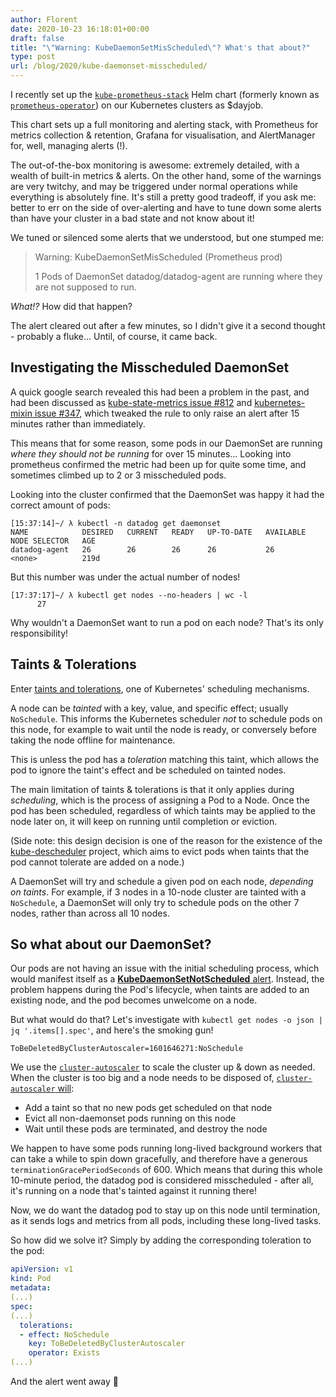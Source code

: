 ```yaml
---
author: Florent
date: 2020-10-23 16:18:01+00:00
draft: false
title: "\"Warning: KubeDaemonSetMisScheduled\"? What's that about?"
type: post
url: /blog/2020/kube-daemonset-misscheduled/
---
```


I recently set up the [`kube-prometheus-stack`](https://github.com/prometheus-community/helm-charts/blob/main/charts/kube-prometheus-stack/) Helm chart (formerly known as [`prometheus-operator`](https://github.com/helm/charts/tree/master/stable/prometheus-operator)) on our Kubernetes clusters as $dayjob.

This chart sets up a full monitoring and alerting stack, with Prometheus for metrics collection & retention, Grafana for visualisation, and AlertManager for, well, managing alerts (!).

The out-of-the-box monitoring is awesome: extremely detailed, with a wealth of built-in metrics & alerts. On the other hand, some of the warnings are very twitchy, and may be triggered under normal operations while everything is absolutely fine. It's still a pretty good tradeoff, if you ask me: better to err on the side of over-alerting and have to tune down some alerts than have your cluster in a bad state and not know about it!

We tuned or silenced some alerts that we understood, but one stumped me:

> Warning: KubeDaemonSetMisScheduled (Prometheus prod)
>
> 1 Pods of DaemonSet datadog/datadog-agent are running where they are not supposed to run.

_What!?_ How did that happen?

The alert cleared out after a few minutes, so I didn't give it a second thought - probably a fluke... Until, of course, it came back.

Investigating the Misscheduled DaemonSet
----------------------------------------

A quick google search revealed this had been a problem in the past, and had been discussed as [kube-state-metrics issue #812](https://github.com/kubernetes/kube-state-metrics/issues/812) and [kubernetes-mixin issue #347](https://github.com/kubernetes-monitoring/kubernetes-mixin/issues/347), which tweaked the rule to only raise an alert after 15 minutes rather than immediately.

This means that for some reason, some pods in our DaemonSet are running _where they should not be running_ for over 15 minutes... Looking into prometheus confirmed the metric had been up for quite some time, and sometimes climbed up to 2 or 3 misscheduled pods.

Looking into the cluster confirmed that the DaemonSet was happy it had the correct amount of pods:

```
[15:37:14]~/ λ kubectl -n datadog get daemonset
NAME            DESIRED   CURRENT   READY   UP-TO-DATE   AVAILABLE   NODE SELECTOR   AGE
datadog-agent   26        26        26      26           26          <none>          219d
```

But this number was under the actual number of nodes!

```
[17:37:17]~/ λ kubectl get nodes --no-headers | wc -l
      27
```

Why wouldn't a DaemonSet want to run a pod on each node? That's its only responsibility!

Taints & Tolerations
--------------------

Enter [taints and tolerations](https://kubernetes.io/docs/concepts/scheduling-eviction/taint-and-toleration/), one of Kubernetes' scheduling mechanisms.

A node can be _tainted_ with a key, value, and specific effect; usually `NoSchedule`. This informs the Kubernetes scheduler _not_ to schedule pods on this node, for example to wait until the node is ready, or conversely before taking the node offline for maintenance.

This is unless the pod has a _toleration_ matching this taint, which allows the pod to ignore the taint's effect and be scheduled on tainted nodes.

The main limitation of taints & tolerations is that it only applies during _scheduling_, which is the process of assigning a Pod to a Node. Once the pod has been scheduled, regardless of which taints may be applied to the node later on, it will keep on running until completion or eviction.

(Side note: this design decision is one of the reason for the existence of the [kube-descheduler](https://github.com/kubernetes-sigs/descheduler) project, which aims to evict pods when taints that the pod cannot tolerate are added on a node.)

A DaemonSet will try and schedule a given pod on each node, _depending on taints_. For example, if 3 nodes in a 10-node cluster are tainted with a `NoSchedule`, a DaemonSet will only try to schedule pods on the other 7 nodes, rather than across all 10 nodes.

So what about our DaemonSet?
----------------------------

Our pods are not having an issue with the initial scheduling process, which would manifest itself as a [**KubeDaemonSetNotScheduled** alert](https://github.com/prometheus-community/helm-charts/blob/5efe06ddc99a0c04b4feb464e0870a1faf91d5b3/charts/kube-prometheus-stack/templates/prometheus/rules-1.14/kubernetes-apps.yaml#L151-L161). Instead, the problem happens during the Pod's lifecycle, when taints are added to an existing node, and the pod becomes unwelcome on a node.

But what would do that? Let's investigate with `kubectl get nodes -o json | jq '.items[].spec'`, and here's the smoking gun!

`ToBeDeletedByClusterAutoscaler=1601646271:NoSchedule`

We use the [`cluster-autoscaler`](https://github.com/kubernetes/autoscaler/tree/master/cluster-autoscaler) to scale the cluster up & down as needed. When the cluster is too big and a node needs to be disposed of, [`cluster-autoscaler` will](https://github.com/kubernetes/autoscaler/blob/master/cluster-autoscaler/FAQ.md#how-does-scale-down-work):
- Add a taint so that no new pods get scheduled on that node
- Evict all non-daemonset pods running on this node
- Wait until these pods are terminated, and destroy the node

We happen to have some pods running long-lived background workers that can take a while to spin down gracefully, and therefore have a generous `terminationGracePeriodSeconds` of 600. Which means that during this whole 10-minute period, the datadog pod is considered misscheduled - after all, it's running on a node that's tainted against it running there!

Now, we do want the datadog pod to stay up on this node until termination, as it sends logs and metrics from all pods, including these long-lived tasks.

So how did we solve it? Simply by adding the corresponding toleration to the pod:

```yaml
apiVersion: v1
kind: Pod
metadata:
(...)
spec:
(...)
  tolerations:
  - effect: NoSchedule
    key: ToBeDeletedByClusterAutoscaler
    operator: Exists
(...)
```

And the alert went away 🥳
